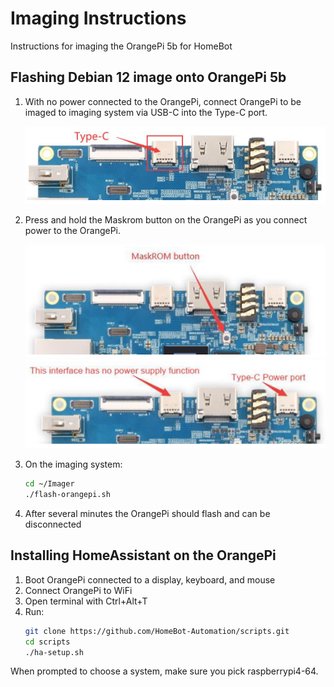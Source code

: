 # Imaging Instructions

Instructions for imaging the OrangePi 5b for HomeBot

## Flashing Debian 12 image onto OrangePi 5b

1. With no power connected to the OrangePi, connect OrangePi to be imaged to imaging system via USB-C into the Type-C port.
   
   ![OrangePi 5b Type-C port](https://raw.githubusercontent.com/HomeBot-Automation/scripts/main/orangepi5b_type-c.png)
3. Press and hold the Maskrom button on the OrangePi as you connect power to the OrangePi.
   
   ![OrangePi 5b Maskrom button](https://raw.githubusercontent.com/HomeBot-Automation/scripts/main/orangepi5b_maskrom.png)
   ![OrangePi 5b Type-C power](https://raw.githubusercontent.com/HomeBot-Automation/scripts/main/orangepi5b_type-c-power.png)
5. On the imaging system:
   ``` bash
   cd ~/Imager
   ./flash-orangepi.sh
   ```
6. After several minutes the OrangePi should flash and can be disconnected

## Installing HomeAssistant on the OrangePi

1. Boot OrangePi connected to a display, keyboard, and mouse
2. Connect OrangePi to WiFi
3. Open terminal with Ctrl+Alt+T
4. Run:
   ``` bash
   git clone https://github.com/HomeBot-Automation/scripts.git
   cd scripts
   ./ha-setup.sh
   ```
When prompted to choose a system, make sure you pick raspberrypi4-64.
